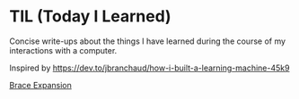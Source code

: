 # TIL (Today I Learned)

Concise write-ups about the things I have learned during the course of my interactions with a computer.

Inspired by https://dev.to/jbranchaud/how-i-built-a-learning-machine-45k9

[Brace Expansion](/bash/brace-expansion.md)
